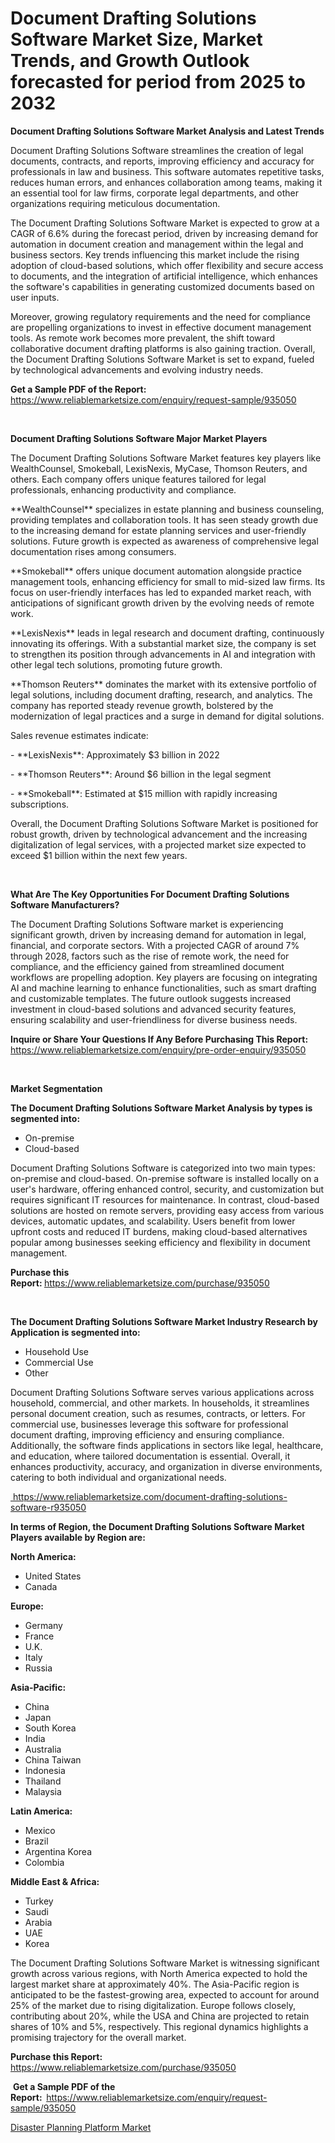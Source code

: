 <p><h1>Document Drafting Solutions Software Market Size, Market Trends, and Growth Outlook forecasted for period from 2025 to 2032</h1></p><p><strong>Document Drafting Solutions Software Market Analysis and Latest Trends</strong></p>
<p><p>Document Drafting Solutions Software streamlines the creation of legal documents, contracts, and reports, improving efficiency and accuracy for professionals in law and business. This software automates repetitive tasks, reduces human errors, and enhances collaboration among teams, making it an essential tool for law firms, corporate legal departments, and other organizations requiring meticulous documentation.</p><p>The Document Drafting Solutions Software Market is expected to grow at a CAGR of 6.6% during the forecast period, driven by increasing demand for automation in document creation and management within the legal and business sectors. Key trends influencing this market include the rising adoption of cloud-based solutions, which offer flexibility and secure access to documents, and the integration of artificial intelligence, which enhances the software's capabilities in generating customized documents based on user inputs. </p><p>Moreover, growing regulatory requirements and the need for compliance are propelling organizations to invest in effective document management tools. As remote work becomes more prevalent, the shift toward collaborative document drafting platforms is also gaining traction. Overall, the Document Drafting Solutions Software Market is set to expand, fueled by technological advancements and evolving industry needs.</p></p>
<p><strong>Get a Sample PDF of the Report:&nbsp;</strong> <a href="https://www.reliablemarketsize.com/enquiry/request-sample/935050?utm_campaign=2941&utm_medium=2&utm_source=Github&utm_content=ia&utm_term=07032025&utm_id=document-drafting-solutions-software">https://www.reliablemarketsize.com/enquiry/request-sample/935050</a></p>
<p>&nbsp;</p>
<p><strong>Document Drafting Solutions Software Major Market Players</strong></p>
<p><p>The Document Drafting Solutions Software Market features key players like WealthCounsel, Smokeball, LexisNexis, MyCase, Thomson Reuters, and others. Each company offers unique features tailored for legal professionals, enhancing productivity and compliance.</p><p>**WealthCounsel** specializes in estate planning and business counseling, providing templates and collaboration tools. It has seen steady growth due to the increasing demand for estate planning services and user-friendly solutions. Future growth is expected as awareness of comprehensive legal documentation rises among consumers.</p><p>**Smokeball** offers unique document automation alongside practice management tools, enhancing efficiency for small to mid-sized law firms. Its focus on user-friendly interfaces has led to expanded market reach, with anticipations of significant growth driven by the evolving needs of remote work.</p><p>**LexisNexis** leads in legal research and document drafting, continuously innovating its offerings. With a substantial market size, the company is set to strengthen its position through advancements in AI and integration with other legal tech solutions, promoting future growth.</p><p>**Thomson Reuters** dominates the market with its extensive portfolio of legal solutions, including document drafting, research, and analytics. The company has reported steady revenue growth, bolstered by the modernization of legal practices and a surge in demand for digital solutions.</p><p>Sales revenue estimates indicate:</p><p>- **LexisNexis**: Approximately $3 billion in 2022</p><p>- **Thomson Reuters**: Around $6 billion in the legal segment</p><p>- **Smokeball**: Estimated at $15 million with rapidly increasing subscriptions.</p><p>Overall, the Document Drafting Solutions Software Market is positioned for robust growth, driven by technological advancement and the increasing digitalization of legal services, with a projected market size expected to exceed $1 billion within the next few years.</p></p>
<p>&nbsp;</p>
<p><strong>What Are The Key Opportunities For Document Drafting Solutions Software Manufacturers?</strong></p>
<p><p>The Document Drafting Solutions Software market is experiencing significant growth, driven by increasing demand for automation in legal, financial, and corporate sectors. With a projected CAGR of around 7% through 2028, factors such as the rise of remote work, the need for compliance, and the efficiency gained from streamlined document workflows are propelling adoption. Key players are focusing on integrating AI and machine learning to enhance functionalities, such as smart drafting and customizable templates. The future outlook suggests increased investment in cloud-based solutions and advanced security features, ensuring scalability and user-friendliness for diverse business needs.</p></p>
<p><strong>Inquire or Share Your Questions If Any Before Purchasing This Report:</strong> <a href="https://www.reliablemarketsize.com/enquiry/pre-order-enquiry/935050?utm_campaign=2941&utm_medium=2&utm_source=Github&utm_content=ia&utm_term=07032025&utm_id=document-drafting-solutions-software">https://www.reliablemarketsize.com/enquiry/pre-order-enquiry/935050</a></p>
<p>&nbsp;</p>
<p><strong>Market Segmentation</strong></p>
<p><strong>The Document Drafting Solutions Software Market Analysis by types is segmented into:</strong></p>
<p><ul><li>On-premise</li><li>Cloud-based</li></ul></p>
<p><p>Document Drafting Solutions Software is categorized into two main types: on-premise and cloud-based. On-premise software is installed locally on a user's hardware, offering enhanced control, security, and customization but requires significant IT resources for maintenance. In contrast, cloud-based solutions are hosted on remote servers, providing easy access from various devices, automatic updates, and scalability. Users benefit from lower upfront costs and reduced IT burdens, making cloud-based alternatives popular among businesses seeking efficiency and flexibility in document management.</p></p>
<p><strong>Purchase this Report:&nbsp;</strong><a href="https://www.reliablemarketsize.com/purchase/935050?utm_campaign=2941&utm_medium=2&utm_source=Github&utm_content=ia&utm_term=07032025&utm_id=document-drafting-solutions-software">https://www.reliablemarketsize.com/purchase/935050</a></p>
<p>&nbsp;</p>
<p><strong>The Document Drafting Solutions Software Market Industry Research by Application is segmented into:</strong></p>
<p><ul><li>Household Use</li><li>Commercial Use</li><li>Other</li></ul></p>
<p><p>Document Drafting Solutions Software serves various applications across household, commercial, and other markets. In households, it streamlines personal document creation, such as resumes, contracts, or letters. For commercial use, businesses leverage this software for professional document drafting, improving efficiency and ensuring compliance. Additionally, the software finds applications in sectors like legal, healthcare, and education, where tailored documentation is essential. Overall, it enhances productivity, accuracy, and organization in diverse environments, catering to both individual and organizational needs.</p></p>
<p><a href="https://www.reliablemarketsize.com/document-drafting-solutions-software-r935050?utm_campaign=2941&utm_medium=2&utm_source=Github&utm_content=ia&utm_term=07032025&utm_id=document-drafting-solutions-software">&nbsp;https://www.reliablemarketsize.com/document-drafting-solutions-software-r935050</a></p>
<p><strong>In terms of Region, the Document Drafting Solutions Software Market Players available by Region are:</strong></p>
<p>
    <p> <strong> North America: </strong>
        <ul>
            <li>United States</li>
            <li>Canada</li>
        </ul>
        </p> 
    <p> <strong> Europe: </strong>
        <ul>
            <li>Germany</li>
            <li>France</li>
            <li>U.K.</li>
            <li>Italy</li>
            <li>Russia</li>
        </ul>
        </p> 
    <p> <strong> Asia-Pacific: </strong>
        <ul>
            <li>China</li>
            <li>Japan</li>
            <li>South Korea</li>
            <li>India</li>
            <li>Australia</li>
            <li>China Taiwan</li>
            <li>Indonesia</li>
            <li>Thailand</li>
            <li>Malaysia</li>
        </ul>
        </p> 
    <p> <strong> Latin America: </strong>
        <ul>
            <li>Mexico</li>
            <li>Brazil</li>
            <li>Argentina Korea</li>
            <li>Colombia</li>
        </ul>
        </p> 
    <p> <strong> Middle East & Africa: </strong>
        <ul>
            <li>Turkey</li>
            <li>Saudi</li>
            <li>Arabia</li>
            <li>UAE</li>
            <li>Korea</li>
        </ul>
    </p>
    </p>
<p><p>The Document Drafting Solutions Software Market is witnessing significant growth across various regions, with North America expected to hold the largest market share at approximately 40%. The Asia-Pacific region is anticipated to be the fastest-growing area, expected to account for around 25% of the market due to rising digitalization. Europe follows closely, contributing about 20%, while the USA and China are projected to retain shares of 10% and 5%, respectively. This regional dynamics highlights a promising trajectory for the overall market.</p></p>
<p><strong>Purchase this Report: </strong><a href="https://www.reliablemarketsize.com/purchase/935050?utm_campaign=2941&utm_medium=2&utm_source=Github&utm_content=ia&utm_term=07032025&utm_id=document-drafting-solutions-software">https://www.reliablemarketsize.com/purchase/935050</a></p>
<p>&nbsp;<strong>Get a Sample PDF of the Report:&nbsp;&nbsp;</strong><a href="https://www.reliablemarketsize.com/enquiry/request-sample/935050?utm_campaign=2941&utm_medium=2&utm_source=Github&utm_content=ia&utm_term=07032025&utm_id=document-drafting-solutions-software">https://www.reliablemarketsize.com/enquiry/request-sample/935050</a></p>
<p><strong></strong></p>
<p><p><a href="https://github.com/memorirummy/Market-Research-Report-List-1/blob/main/disaster-planning-platform-market.md?utm_campaign=2941&utm_medium=2&utm_source=Github&utm_content=ia&utm_term=07032025&utm_id=document-drafting-solutions-software">Disaster Planning Platform Market</a></p></p>